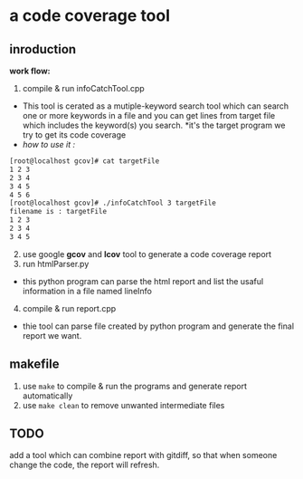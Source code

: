 # a code coverage tool

## inroduction
**work flow:**
1. compile & run infoCatchTool.cpp
* This tool is cerated as a mutiple-keyword search tool which can search one or more keywords in a file and you can get lines from target file which includes the keyword(s) you search.
*it's the target program we try to get its code coverage
* _how to use it :_
```bash
[root@localhost gcov]# cat targetFile
1 2 3
2 3 4
3 4 5
4 5 6
[root@localhost gcov]# ./infoCatchTool 3 targetFile
filename is : targetFile
1 2 3
2 3 4
3 4 5
```
2. use google __gcov__ and __lcov__ tool to generate a code coverage report
3. run htmlParser.py
* this python program can parse the html report and list the usaful information in a file named lineInfo
4. compile & run report.cpp
* thie tool can parse file created by python program and generate the final report we want.
## makefile
1. use ```make``` to compile & run the programs and generate report automatically
2. use ```make clean``` to remove unwanted intermediate files
## TODO
add a tool which can combine report with gitdiff, so that when someone change the code, the report will refresh.
